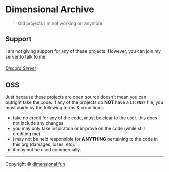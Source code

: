 # Dimensional Archive

> Old projects I'm not working on anymore.

## Support

I am not giving support for any of these projects.
However, you can join my server to talk to me!

###### [Discord Server](https://discord.gg/8R4d8RydT4)

## OSS

Just because these projects are open source doesn't mean you can outright take the code.
If any of the projects do **NOT** have a `LICENSE` file, you must abide by the following terms & conditions:

- take no credit for any of the code, must be clear to the user. this does not include any changes.
- you may only take inspiration or improve on the code (while still crediting me).
- i may not be held responsible for **ANYTHING** pertaining to the code in this org (damages, loses, etc).
- it may not be used commercially.

---

Copyright &copy; [dimensional fun](https://www.dimensional.fun)
